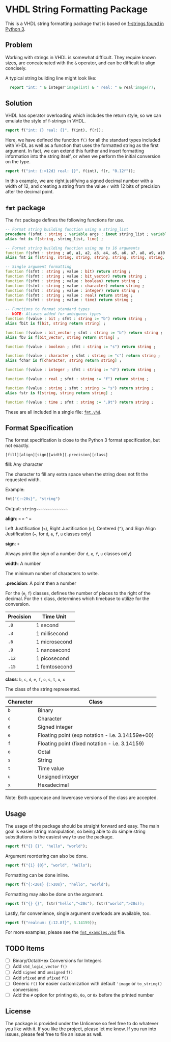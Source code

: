# VHDL String Formatting Package
This is a VHDL string formatting package that is based on [f-strings found in Python 3](https://docs.python.org/3/reference/lexical_analysis.html#f-strings).

## Problem
Working with strings in VHDL is somewhat difficult.  They require known sizes, are
concatenated with the `&` operator, and can be difficult to align concisely.

A typical string building line might look like:
```vhdl
  report "int: " & integer'image(int) & " real: " & real'image(r);
```

## Solution
VHDL has operator overloading which includes the return style, so we can emulate
the style of f-strings in VHDL.

```vhdl
report f("int: {} real: {}", f(int), f(r));
```

Here, we have defined the function `f()` for all the standard types included with
VHDL as well as a function that uses the formatted string as the first argument.
In fact, we can extend this further and insert formatting information into the
string itself, or when we perform the initial conversion on the type.

```vhdl
report f("int: {:>12d} real: {}", f(int), f(r, "0.12f"));
```

In this example, we are right justifying a signed decimal number with a width of 12,
and creating a string from the value `r` with 12 bits of precision after the decimal
point.

## `fmt` package

The `fmt` package defines the following functions for use.

```vhdl
-- Format string building function using a string_list
procedure f(sfmt : string ; variable args : inout string_list ; variable l : inout line) ;
alias fmt is f[string, string_list, line] ;

-- Format string building function using up to 16 arguments
function f(sfmt : string ; a0, a1, a2, a3, a4, a5, a6, a7, a8, a9, a10, a11, a12, a13, a14, a15 : in string := "") return string ;
alias fmt is f[string, string, string, string, string, string, string, string, string, string, string, string, string, string, string, string, string return string] ;

-- Single argument formatting
function f(sfmt : string ; value : bit) return string ;
function f(sfmt : string ; value : bit_vector) return string ;
function f(sfmt : string ; value : boolean) return string ;
function f(sfmt : string ; value : character) return string ;
function f(sfmt : string ; value : integer) return string ;
function f(sfmt : string ; value : real) return string ;
function f(sfmt : string ; value : time) return string ;

-- Functions to format standard types
-- NOTE: Aliases added for ambiguous types
function f(value : bit ; sfmt : string := "b") return string ;
alias fbit is f[bit, string return string] ;

function f(value : bit_vector ; sfmt : string := "b") return string ;
alias fbv is f[bit_vector, string return string] ;

function f(value : boolean ; sfmt : string := "s") return string ;

function f(value : character ; sfmt : string := "c") return string ;
alias fchar is f[character, string return string] ;

function f(value : integer ; sfmt : string := "d") return string ;

function f(value : real ; sfmt : string := "f") return string ;

function f(value : string ; sfmt : string := "s") return string ;
alias fstr is f[string, string return string] ;

function f(value : time ; sfmt : string := ".9t") return string ;
```

These are all included in a single file: [`fmt.vhd`](https://github.com/bpadalino/vhdl-format/blob/main/fmt.vhd).

## Format Specification

The format specification is close to the Python 3 format specification, but not
exactly.

```
[fill][align][sign][width][.precision][class]
```

__fill__: Any character

The character to fill any extra space when the string does not fit the requested width.

Example:
```vhdl
fmt("{:~20s}", "string")
```

Output: `string~~~~~~~~~~~~~~`

__align__: `<` `>` `^` `=`

Left Justification (`<`), Right Justification (`>`), Centered (`^`), and Sign Align
Justification (`=`, for `d`, `e`, `f`, `u` classes only)

__sign__: `+`

Always print the sign of a number (for `d`, `e`, `f`, `u` classes only)

__width__: A number

The minimum number of characters to write.

__.precision__: A point then a number

For the (`e`, `f`) classes, defines the number of places to the right of the decimal.
For the `t` class, determines which timebase to utilize for the conversion.

| Precision | Time Unit     |
|-----------|---------------|
| `.0`      | 1 second      |
| `.3`      | 1 millisecond |
| `.6`      | 1 microsecond |
| `.9`      | 1 nanosecond  |
| `.12`     | 1 picosecond  |
| `.15`     | 1 femtosecond |

__class__: `b`, `c`, `d`, `e`, `f`, `o`, `s`, `t`, `u`, `x`

The class of the string represented.

| Character | Class                                            |
|-----------|--------------------------------------------------|
| `b`       | Binary                                           |
| `c`       | Character                                        |
| `d`       | Signed integer                                   |
| `e`       | Floating point (exp notation - i.e. 3.14159e+00) |
| `f`       | Floating point (fixed notation - i.e. 3.14159)   |
| `o`       | Octal                                            |
| `s`       | String                                           |
| `t`       | Time value                                       |
| `u`       | Unsigned integer                                 |
| `x`       | Hexadecimal                                      |

Note: Both uppercase and lowercase versions of the class are accepted.

## Usage
The usage of the package should be straight forward and easy.  The main goal is
easier string manipulation, so being able to do simple string substitutions is
the easiest way to use the package.

```vhdl
report f("{} {}", "hello", "world");
```

Argument reordering can also be done.

```vhdl
report f("{1} {0}", "world", "hello");
```

Formatting can be done inline.

```vhdl
report f("{:<20s} {:>20s}", "hello", "world");
```

Formatting may also be done on the argument.

```vhdl
report f("{} {}", fstr("hello","<20s"), fstr("world",">20s));
```

Lastly, for convenience, single argument overloads are available, too.

```vhdl
report f("realnum: {:12.8f}", 3.14159)); 
```

For more examples, please see the [`fmt_examples.vhd`](https://github.com/bpadalino/vhdl-format/blob/main/fmt_examples.vhd)
file.

## TODO Items
* [ ] Binary/Octal/Hex Conversions for Integers
* [ ] Add `std_logic_vector` `f()`
* [ ] Add `signed` and `unsigned` `f()`
* [ ] Add `sfixed` and `ufixed` `f()`
* [ ] Generic `f()` for easier customization with default `'image` or `to_string()` conversions
* [ ] Add the `#` option for printing `0b`, `0o`, or `0x` before the printed number

## License
The package is provided under the Unlicense so feel free to do whatever you like with it.
If you like the project, please let me know.  If you run into issues, please feel free to
file an issue as well.
